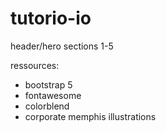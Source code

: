 # tutorio-io

header/hero
sections 1-5


ressources:

- bootstrap 5
- fontawesome
- colorblend
- corporate memphis illustrations
